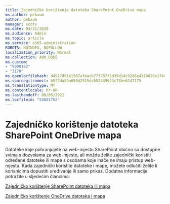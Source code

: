 ```yaml
---
title: Zajedničko korištenje datoteka SharePoint OneDrive mapa
ms.author: pebaum
author: pebaum
manager: scotv
ms.date: 04/21/2020
ms.audience: Admin
ms.topic: article
ms.service: o365-administration
ROBOTS: NOINDEX, NOFOLLOW
localization_priority: Normal
ms.collection: Adm_O365
ms.custom:
- "9000192"
- "3170"
ms.openlocfilehash: d4917d91e1567afeacb77f78735d39d14c9286e4318026e1f4daf1fb1c11fde4
ms.sourcegitcommit: b5f7da89a650d2915dc652449623c78be6247175
ms.translationtype: MT
ms.contentlocale: hr-HR
ms.lasthandoff: 08/05/2021
ms.locfileid: "54001752"
---
```

# <a name="how-to-share-sharepoint-or-onedrive-files-or-folders"></a>Zajedničko korištenje datoteka SharePoint OneDrive mapa

Datoteke koje pohranjujete na web-mjestu SharePoint obično su dostupne svima s dozvolama za web-mjesto, ali možda želite zajednički koristiti određene datoteke ili mape s osobama koje inače ne imaju pristup web-mjestu. Kada zajednički koristite datoteke i mape, možete odlučiti želite li korisnicima dopustiti uređivanje ili samo prikaz. Dodatne informacije potražite u sljedećim člancima:

[Zajedničko korištenje SharePoint datoteka ili mapa](https://support.office.com/article/1fe37332-0f9a-4719-970e-d2578da4941c)

[Zajedničko korištenje OneDrive datoteka i mapa](https://support.microsoft.com/office/share-onedrive-files-and-folders-9fcc2f7d-de0c-4cec-93b0-a82024800c07?ui=en-US&rs=en-US&ad=US&storagetype=stage)